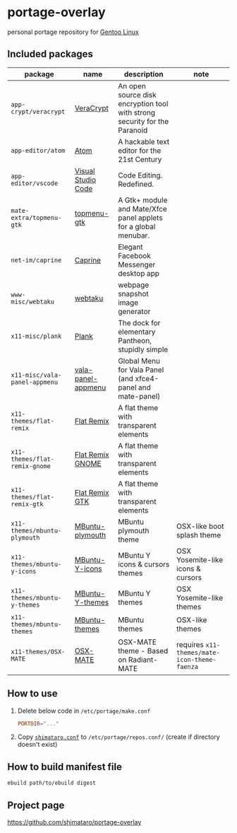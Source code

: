 # portage-overlay

personal portage repository for [Gentoo Linux](http://www.gentoo.org/)

## Included packages

| package | name | description | note |
|---------|------|-------------|------|
| `app-crypt/veracrypt` | [VeraCrypt](https://veracrypt.codeplex.com/) | An open source disk encryption tool with strong security for the Paranoid | |
| `app-editor/atom` | [Atom](https://atom.io/) | A hackable text editor for the 21st Century | |
| `app-editor/vscode` | [Visual Studio Code](https://code.visualstudio.com/) | Code Editing. Redefined. | |
| `mate-extra/topmenu-gtk` | [topmenu-gtk](https://git.javispedro.com/cgit/topmenu-gtk.git/about/) | A Gtk+ module and Mate/Xfce panel applets for a global menubar. | |
| `net-im/caprine` | [Caprine](https://sindresorhus.com/caprine/) | Elegant Facebook Messenger desktop app | |
| `www-misc/webtaku` | [webtaku](https://github.com/shimataro/webtaku) | webpage snapshot image generator | |
| `x11-misc/plank` | [Plank](https://launchpad.net/plank) | The dock for elementary Pantheon, stupidly simple | |
| `x11-misc/vala-panel-appmenu` | [vala-panel-appmenu](https://github.com/rilian-la-te/vala-panel-appmenu) | Global Menu for Vala Panel (and xfce4-panel and mate-panel) | |
| `x11-themes/flat-remix` | [Flat Remix](https://github.com/daniruiz/flat-remix) | A flat theme with transparent elements | |
| `x11-themes/flat-remix-gnome` | [Flat Remix GNOME](https://github.com/daniruiz/flat-remix-gnome) | A flat theme with transparent elements | |
| `x11-themes/flat-remix-gtk` | [Flat Remix GTK](https://github.com/daniruiz/flat-remix-gtk) | A flat theme with transparent elements | |
| `x11-themes/mbuntu-plymouth` | [MBuntu-plymouth](https://launchpad.net/~noobslab/+archive/ubuntu/themes) | MBuntu plymouth theme | OSX-like boot splash theme |
| `x11-themes/mbuntu-y-icons` | [MBuntu-Y-icons](https://launchpad.net/~noobslab/+archive/ubuntu/themes) | MBuntu Y icons & cursors themes | OSX Yosemite-like icons & cursors |
| `x11-themes/mbuntu-y-themes` | [MBuntu-Y-themes](https://launchpad.net/~noobslab/+archive/ubuntu/themes) | MBuntu Y themes | OSX Yosemite-like themes |
| `x11-themes/mbuntu-themes` | [MBuntu-themes](https://launchpad.net/~noobslab/+archive/ubuntu/themes) | MBuntu themes | OSX-like themes |
| `x11-themes/OSX-MATE` | [OSX-MATE](https://github.com/rohithmadhavan/OSX-MATE) | OSX-MATE theme - Based on Radiant-MATE | requires `x11-themes/mate-icon-theme-faenza` |

## How to use

1. Delete below code in `/etc/portage/make.conf`

    ```conf
    PORTDIR="..."
    ```

1. Copy [`shimataro.conf`](./shimataro.conf) to `/etc/portage/repos.conf/`
(create if directory doesn't exist)

## How to build manifest file

```bash
ebuild path/to/ebuild digest
```

## Project page

<https://github.com/shimataro/portage-overlay>
